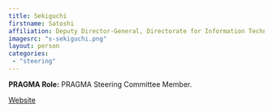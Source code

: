 ```yaml
---
title: Sekiguchi
firstname: Satoshi
affiliation: Deputy Director-General, Directorate for Information Technology and Electronics, National Institute of Advanced Industrial Science and Technology (AIST)
imagesrc: "s-sekiguchi.png"
layout: person
categories:
 - "steering"
---
```


**PRAGMA Role:** PRAGMA Steering Committee Member.

[Website][1]

[1]: http://www.linkedin.com/in/sekiguchi34
